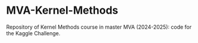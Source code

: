 # MVA-Kernel-Methods

Repository of Kernel Methods course in master MVA (2024-2025): code for the Kaggle Challenge.
